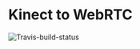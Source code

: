 # Kinect to WebRTC
![Travis-build-status](https://travis-ci.org/Hamilcare/Fil1A-WebRTC.svg?branch=master)